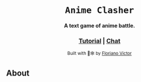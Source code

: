 <div align="center">

  <h1><code>Anime Clasher</code></h1>

  <strong>A text game of anime battle.</strong>

  
  <h3>
    <a href="#">Tutorial</a>
    <span> | </span>
    <a href="#">Chat</a>
  </h3>

  <sub>Built with 🦀🕸 by <a href="https://github.com/victorinno">Floriano Victor</a></sub>
</div>

## About
